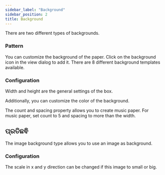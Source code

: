 ```yaml
---
sidebar_label: "Background"
sidebar_position: 2
title: Background
---
```


There are two different types of backgrounds.

### Pattern

You can customize the background of the paper. Click on the background icon in the view dialog to add it. There are 8 different background templates available.

### Configuration

Width and height are the general settings of the box.

Additionally, you can customize the color of the background.

The count and spacing property allows you to create music paper. For music paper, set count to 5 and spacing to more than the width.

## ପ୍ରତିଛଵି

The image background type allows you to use an image as background.

### Configuration

The scale in x and y direction can be changed if this image to small or big.
